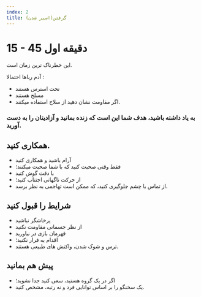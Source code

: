 ```yaml
---
index: 2
title: گرفتن(اسیر شدن)
---
```

# 15 - 45 دقیقه اول

این خطرناک ترین زمان است.

آدم رباها احتمالا :

*   تحت استرس هستند
*   مسلح هستند
*   اگر مقاومت نشان دهید از سلاح استفاده میکنند.

### به یاد داشته باشید، هدف شما این است که زنده بمانید و آزادیتان را به دست آورید.

## همکاری کنید.

*   آرام باشید و همکاری کنید
*   فقط وقتی صحبت کنید که با شما صحبت میکنند؛
*   با دقت گوش کنید
*   از حرکت ناگهانی اجتناب کنید؛
*   از تماس با چشم جلوگیری کنید، که ممکن است تهاجمی به نظر برسد.

## شرایط را قبول کنید

*   پرخاشگر نباشید
*   از نظر جسمانی مقاومت نکنید
*   قهرمان بازی در نیاورید
*   اقدام به فرار نکنید؛
*   ترس و شوک شدن، واکنش های طبیعی هستند.

## پیش هم بمانید
*   اگر در یک گروه هستید، سعی کنید جدا نشوید؛
*   یک سخنگو را بر اساس توانایی فرد و نه رتبه، مشخص کنید.